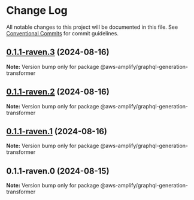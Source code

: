 # Change Log

All notable changes to this project will be documented in this file.
See [Conventional Commits](https://conventionalcommits.org) for commit guidelines.

## [0.1.1-raven.3](https://github.com/aws-amplify/amplify-category-api/compare/@aws-amplify/graphql-generation-transformer@0.1.1-raven.2...@aws-amplify/graphql-generation-transformer@0.1.1-raven.3) (2024-08-16)

**Note:** Version bump only for package @aws-amplify/graphql-generation-transformer

## [0.1.1-raven.2](https://github.com/aws-amplify/amplify-category-api/compare/@aws-amplify/graphql-generation-transformer@0.1.1-raven.1...@aws-amplify/graphql-generation-transformer@0.1.1-raven.2) (2024-08-16)

**Note:** Version bump only for package @aws-amplify/graphql-generation-transformer

## [0.1.1-raven.1](https://github.com/aws-amplify/amplify-category-api/compare/@aws-amplify/graphql-generation-transformer@0.1.1-raven.0...@aws-amplify/graphql-generation-transformer@0.1.1-raven.1) (2024-08-16)

**Note:** Version bump only for package @aws-amplify/graphql-generation-transformer

## 0.1.1-raven.0 (2024-08-15)

**Note:** Version bump only for package @aws-amplify/graphql-generation-transformer
